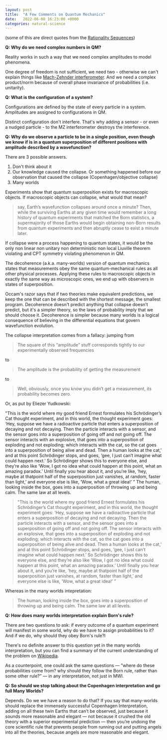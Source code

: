 ```yaml
---
layout: post
title:  "A Few Comments on Quantum Mechanics"
date:   2022-06-08 16:23:00 +0000
categories: natural-science
---
```


(some of this are direct quotes from the [Rationality Sequences](https://www.readthesequences.com/))

**Q: Why do we need complex numbers in QM?**

Reality works in such a way that we need complex amplitudes to model phenomena.

One degree of freedom is not sufficient, we need two - otherwise we can't explain things like [Mach-Zehnder interferometer](https://en.wikipedia.org/wiki/Mach%E2%80%93Zehnder_interferometer). And we need a complex product/norm because of overall phase invariance of probabilities (i.e. unitarity).

**Q: What is the configuration of a system?**

Configurations are defined by the state of every particle in a system. 
Amplitudes are assigned to configurations in QM.

Distinct configuration don't interfere. 
That's why adding a sensor - or even a nudged particle - to the MZ interferometer destroys the interference.

**Q: Why do we observe a particle to be in a single position, even though we know if is in a quantum superposition of different positions with amplitude described by a wavefunction?**

There are 3 possible answers.

1. Don't think about it
3. Our knowledge caused the collapse. 
Or something happened before our observation that caused the collapse (Copenhagen/objective collapse)
4. Many worlds

Experiments show that quantum superposition exists for macroscopic objects. If macroscopic objects can collapse, what would that mean?

> say, Earth’s wavefunction collapses around once a minute? 
> Then, while the surviving Earths at any given time would remember a long history of quantum experiments that matched the Born statistics, 
> a supermajority of those Earths would begin obtaining non-Born results from quantum experiments and then abruptly cease to exist a minute later.

If collapse were a process happening to quantum states, 
it would be the only non linear non unitary non deterministic non local Liuville theorem 
violating and CPT symmetry violating phenomenon in QM.

The decoherence (a.k.a. many-worlds) version of quantum mechanics states that measurements 
obey the same quantum-mechanical rules as all other physical processes. 
Applying these rules to macroscopic objects in exactly the same way as microscopic ones, 
we end up with observers in states of superposition.

Occam's razor says that if two theories make equivalent predictions, 
we keep the one that can be described with the shortest message, the smallest program. 
Decoherence doesn't predict anything that collapse doesn't predict, but it's a simpler theory, so the laws of probability imply that we should choose it. 
Decoherence is simpler because many worlds is a logical consequence of believing in 
the differential equations that govern wavefunction evolution.

The collapse interpretation comes from a fallacy: jumping from

> The square of this “amplitude” stuff corresponds tightly to our experimentally observed frequencies

to

> The amplitude is the probability of getting the measurement

to

> Well, obviously, once you know you didn’t get a measurement, its probability becomes zero.

Or, as put by Eliezer Yudkowski:

"This is the world where my good friend Ernest formulates his Schrödinger’s Cat thought experiment, and in this world, the thought experiment goes: ‘Hey, suppose we have a radioactive particle that enters a superposition of decaying and not decaying. Then the particle interacts with a sensor, and the sensor goes into a superposition of going off and not going off. The sensor interacts with an explosive, that goes into a superposition of exploding and not exploding; which interacts with the cat, so the cat goes into a superposition of being alive and dead. Then a human looks at the cat,’ and at this point Schrödinger stops, and goes, ‘gee, I just can’t imagine what could happen next.’ So Schrödinger shows this to everyone else, and they’re also like ‘Wow, I got no idea what could happen at this point, what an amazing paradox.’ Until finally you hear about it, and you’re like, ‘hey, maybe at thatpoint half of the superposition just vanishes, at random, faster than light,’ and everyone else is like, ‘Wow, what a great idea!’ ”
The human, looking inside the box, goes into a superposition of throwing up and being calm. The same law at all levels.

> "This is the world where my good friend Ernest formulates his Schrödinger’s Cat thought experiment, 
> and in this world, the thought experiment goes: 
> ‘Hey, suppose we have a radioactive particle that enters a superposition of decaying and not decaying. 
> Then the particle interacts with a sensor, and the sensor goes into a superposition of going off and not going off. 
> The sensor interacts with an explosive, that goes into a superposition of exploding and not exploding; which interacts with the cat, 
> so the cat goes into a superposition of being alive and dead. 
> Then a human looks at the cat,’ and at this point Schrödinger stops, and goes, ‘gee, I just can’t imagine what could happen next.’ 
> So Schrödinger shows this to everyone else, and they’re also like 
> ‘Wow, I got no idea what could happen at this point, what an amazing paradox.’ 
> Until finally you hear about it, and you’re like, ‘hey, maybe at thatpoint half of the superposition
> just vanishes, at random, faster than light,’ and everyone else is like, ‘Wow, what a great idea!’ ”

Whereas in the many worlds intepretation:

> The human, looking inside the box, goes into a superposition of throwing up and being calm. The same law at all levels.

**Q: How does many worlds interpretation explain Born's rule?**

There are two questions to ask: if every outcome of a quantum experiment will manifest in some world, why do we have to assign probabilities to it? And if we do, why should they obey Born's rule?l

There's no definite answer to this question yet in the many worlds interpretation, 
but you can find a summary of the current understanding of the problem on 
[Wikipedia](https://en.wikipedia.org/wiki/Many-worlds_interpretation#Probability_and_the_Born_rule).

As a counterpoint, one could ask the same questions — ”where do these probabilities come from?
why should they follow the Born rule, rather than some other rule?” — in any interpretation, not just in MWI.


**Q: So should we stop talking about the Copenhagen interpretation and go full Many Worlds?**

Depends. Do we we have a reason to do that? 
If you say that many-worlds should replace the immensely successful Copenhagen Interpretation, 
adding on all these twin Earths that can’t be observed, just because it sounds more reasonable and elegant — 
not because it crushed the old theory with a superior experimental prediction — then you’re undoing 
the core scientific rule that prevents people from running out and putting angels into all the theories, 
because angels are more reasonable and elegant.